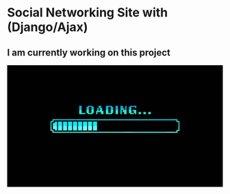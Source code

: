 # Social Networking Site with (Django/Ajax)

## I am currently working on this project

![loading](https://github.com/omarreda22/social-networking-site-/blob/main/core/static/images/loading.jpg)
